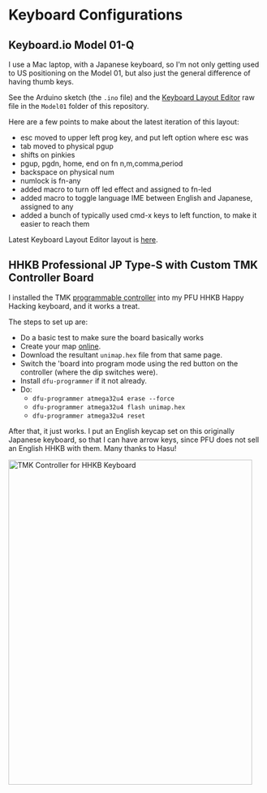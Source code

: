 # Keyboard Configurations
## Keyboard.io Model 01-Q

I use a Mac laptop, with a Japanese keyboard, so I'm not only getting used to US positioning on the Model 01, but also just the general difference of having thumb keys. 

See the Arduino sketch (the `.ino` file) and the [Keyboard Layout Editor](http://www.keyboard-layout-editor.com/) raw file in the `Model01` folder of this repository. 

Here are a few points to make about the latest iteration of this layout:

* esc moved to upper left prog key, and put left option where esc was
* tab moved to physical pgup
* shifts on pinkies
* pgup, pgdn, home, end on fn n,m,comma,period
* backspace on physical num
* numlock is fn-any
* added macro to turn off led effect and assigned to fn-led
* added macro to toggle language IME between English and Japanese, assigned to any
* added a bunch of typically used cmd-x keys to left function, to make it easier to reach them

Latest Keyboard Layout Editor layout is [here](http://www.keyboard-layout-editor.com/#/gists/b5ba357ef4208fa8c804869a0808998e).

## HHKB Professional JP Type-S with Custom TMK Controller Board

I installed the TMK [programmable controller](https://geekhack.org/index.php?PHPSESSID=mpjsj3oieehhhl0iig80oskbh51le0g7&topic=71517.0) into my PFU HHKB Happy Hacking keyboard, and it works a treat. 

The steps to set up are: 

* Do a basic test to make sure the board basically works
* Create your map [online](http://www.tmk-kbd.com/tmk_keyboard/editor/unimap/?hhkb_jp). 
* Download the resultant `unimap.hex` file from that same page. 
* Switch the 'board into program mode using the red button on the controller (where the dip switches were). 
* Install `dfu-programmer` if it not already. 
* Do:
   * `dfu-programmer atmega32u4 erase --force`
   * `dfu-programmer atmega32u4 flash unimap.hex` 
   * `dfu-programmer atmega32u4 reset`

After that, it just works. I put an English keycap set on this originally Japanese keyboard, so that I can have arrow keys, since PFU does not sell an English HHKB with them. Many thanks to Hasu!

<a data-flickr-embed="true" data-header="true" data-footer="true"  href="https://www.flickr.com/photos/rickcogley/albums/72157706649407924" title="TMK Controller for HHKB Keyboard"><img src="https://farm8.staticflickr.com/7830/46982624752_c74855d26d_z.jpg" width="480" height="640" alt="TMK Controller for HHKB Keyboard"></a><script async src="//embedr.flickr.com/assets/client-code.js" charset="utf-8"></script>
